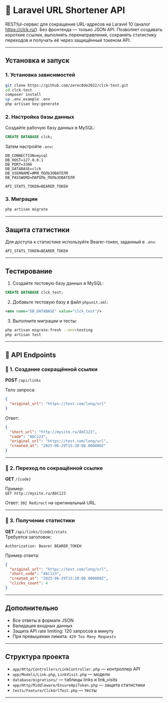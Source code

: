 
# 📎 Laravel URL Shortener API

RESTful-сервис для сокращения URL-адресов на Laravel 10 (аналог https://clck.ru/). Без фронтенда — только JSON API. Позволяет создавать короткие ссылки, выполнять перенаправления, сохранять статистику переходов и получать её через защищённый токеном API.

---

## Установка и запуск

### 1. Установка зависимостей

```bash
git clone https://github.com/zeroc0de2022/clck-test.git
cd clck-test
composer install
cp .env.example .env
php artisan key:generate
```

### 2. Настройка базы данных

Создайте рабочую базу данных в MySQL:

```sql
CREATE DATABASE clck;
```

Затем настройте `.env`:

```
DB_CONNECTION=mysql
DB_HOST=127.0.0.1
DB_PORT=3306
DB_DATABASE=clck
DB_USERNAME=ИМЯ_ПОЛЬЗОВАТЕЛЯ
DB_PASSWORD=ПАРОЛЬ_ПОЛЬЗОВАТЕЛЯ

API_STATS_TOKEN=BEARER_ТОКЕН
```

### 3. Миграции

```bash
php artisan migrate
```

---

## Защита статистики

Для доступа к статистике используйте Bearer-токен, заданный в `.env`:

```
API_STATS_TOKEN=BEARER_ТОКЕН
```

---

## Тестирование

1. Создайте тестовую базу данных в MySQL:
```sql
CREATE DATABASE clck_test;
```

2. Добавьте тестовую базу в файл `phpunit.xml`:
```xml
<env name="DB_DATABASE" value="clck_test"/>
```

3. Выполните миграции и тесты:
```bash
php artisan migrate:fresh --env=testing
php artisan test
```

---

## 📡 API Endpoints

### 🔹 1. Создание сокращённой ссылки

**POST** `/api/links`

Тело запроса:

```json
{
  "original_url": "https://test.com/long/url"
}
```

Ответ:

```json
{
  "short_url": "http://mysite.ru/AbC123",
  "code": "AbC123",
  "original_url": "https://test.com/long/url",
  "created_at": "2025-06-29T15:20:00.000000Z"
}
```

---

### 🔹 2. Переход по сокращённой ссылке

**GET** `/{code}`

Пример:  
`GET http://mysite.ru/AbC123`

Ответ: `302 Redirect` на оригинальный URL.

---

### 🔹 3. Получение статистики

**GET** `/api/links/{code}/stats`  
Требуется заголовок:

```
Authorization: Bearer BEARER_ТОКЕН
```

Пример ответа:

```json
{
  "original_url": "https://test.com/long/url",
  "short_code": "AbC123",
  "created_at": "2025-06-29T15:20:00.000000Z",
  "clicks_count": 4
}
```

---

## Дополнительно

- Все ответы в формате JSON
- Валидация входных данных
- Защита API rate limiting: 120 запросов в минуту
- При превышении лимита: `429 Too Many Requests`

---

## Структура проекта

- `app/Http/Controllers/LinkController.php` — контроллер API
- `app/Models/Link.php`, `LinkVisit.php` — модели
- `database/migrations/` — таблицы links и link_visits
- `app/Http/Middleware/EnsureApiToken.php` — защита статистики
- `tests/Feature/ClckUrlTest.php` — тесты

---
